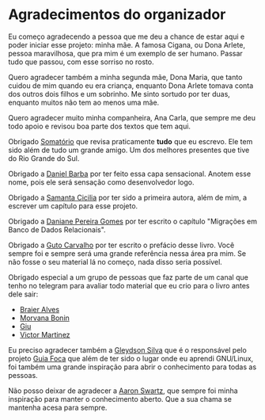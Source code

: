# Agradecimentos do organizador

Eu começo agradecendo a pessoa que me deu a chance de estar aqui e poder iniciar esse projeto: minha mãe. A famosa Cigana, ou Dona Arlete, pessoa maravilhosa, que pra mim é um exemplo de ser humano. Passar tudo que passou, com esse sorriso no rosto. 

Quero agradecer também a minha segunda mãe, Dona Maria, que tanto cuidou de mim quando eu era criança, enquanto Dona Arlete tomava conta dos outros dois filhos e um sobrinho. Me sinto sortudo por ter duas, enquanto muitos não tem ao menos uma mãe.

Quero agradecer muito minha companheira, Ana Carla, que sempre me deu todo apoio e revisou boa parte dos textos que tem aqui.

Obrigado [Somatório](https://twitter.com/somatorio) que revisa praticamente **tudo** que eu escrevo. Ele tem sido além de tudo um grande amigo. Um dos melhores presentes que tive do Rio Grande do Sul.

Obrigado a [Daniel Barba](https://twitter.com/b4rba88) por ter feito essa capa sensacional. Anotem esse nome, pois ele será sensação como desenvolvedor logo.

Obrigado a [Samanta Cicilia](https://twitter.com/samantacicilia) por ter sido a primeira autora, além de mim, a escrever um capítulo para esse projeto.
 
Obrigado a [Daniane Pereira Gomes](https://twitter.com/danianepg) por ter escrito o capítulo "Migrações em Banco de Dados Relacionais".

Obrigado a [Guto Carvalho](https://twitter.com/gutocarvalho) por ter escrito o prefácio desse livro. Você sempre foi e sempre será uma grande referência nessa área pra mim. Se não fosse o seu material lá no começo, nada disso seria possível.

Obrigado especial a um grupo de pessoas que faz parte de um canal que tenho no telegram para avaliar todo material que eu crio para o livro antes dele sair:
 
 - [Braier Alves](https://www.linkedin.com/in/braieralves/)
 - [Morvana Bonin](https://twitter.com/morvanabonin)
 - [Giu](https://twitter.com/ReginaSauro)
 - [Victor Martinez](https://twitter.com/vcrmartinez)

Eu preciso agradecer também a [Gleydson Silva](https://twitter.com/gleydsonmazioli) que é o responsável pelo projeto [Guia Foca](https://guiafoca.org/) que além de ter sido o lugar onde eu aprendi GNU/Linux, foi também uma grande inspiração para abrir o conhecimento para todas as pessoas. 

Não posso deixar de agradecer a [Aaron Swartz](https://pt.wikipedia.org/wiki/Aaron_Swartz), que sempre foi minha inspiração para manter o conhecimento aberto. Que a sua chama se mantenha acesa para sempre.